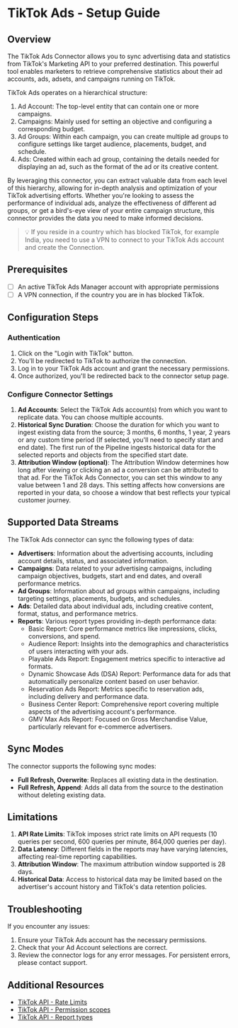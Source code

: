 # TikTok Ads - Setup Guide

## Overview

The TikTok Ads Connector allows you to sync advertising data and statistics from TikTok's Marketing API to your preferred destination. This powerful tool enables marketers to retrieve comprehensive statistics about their ad accounts, ads, adsets, and campaigns running on TikTok.

TikTok Ads operates on a hierarchical structure:

1. Ad Account: The top-level entity that can contain one or more campaigns.
2. Campaigns: Mainly used for setting an objective and configuring a corresponding budget.
3. Ad Groups: Within each campaign, you can create multiple ad groups to configure settings like target audience, placements, budget, and schedule.
4. Ads: Created within each ad group, containing the details needed for displaying an ad, such as the format of the ad or its creative content.

By leveraging this connector, you can extract valuable data from each level of this hierarchy, allowing for in-depth analysis and optimization of your TikTok advertising efforts. Whether you're looking to assess the performance of individual ads, analyze the effectiveness of different ad groups, or get a bird's-eye view of your entire campaign structure, this connector provides the data you need to make informed decisions.

> 💡 If you reside in a country which has blocked TikTok, for example India, you need to use a VPN to connect to your TikTok Ads account and create the Connection.

## Prerequisites

- [ ] An active TikTok Ads Manager account with appropriate permissions
- [ ] A VPN connection, if the country you are in has blocked TikTok.

## Configuration Steps

### Authentication

1. Click on the "Login with TikTok" button.
2. You'll be redirected to TikTok to authorize the connection.
3. Log in to your TikTok Ads account and grant the necessary permissions.
4. Once authorized, you'll be redirected back to the connector setup page.

### Configure Connector Settings

1. **Ad Accounts**: Select the TikTok Ads account(s) from which you want to replicate data. You can choose multiple accounts.
2. **Historical Sync Duration**: Choose the duration for which you want to ingest existing data from the source; 3 months, 6 months, 1 year, 2 years or any custom time period (If selected, you'll need to specify start and end date). The first run of the Pipeline ingests historical data for the selected reports and objects from the specified start date.
3. **Attribution Window (optional)**: The Attribution Window determines how long after viewing or clicking an ad a conversion can be attributed to that ad. For the TikTok Ads Connector, you can set this window to any value between 1 and 28 days. This setting affects how conversions are reported in your data, so choose a window that best reflects your typical customer journey.

## Supported Data Streams

The TikTok Ads connector can sync the following types of data:

- **Advertisers**: Information about the advertising accounts, including account details, status, and associated information.
- **Campaigns**: Data related to your advertising campaigns, including campaign objectives, budgets, start and end dates, and overall performance metrics.
- **Ad Groups**: Information about ad groups within campaigns, including targeting settings, placements, budgets, and schedules.
- **Ads**: Detailed data about individual ads, including creative content, format, status, and performance metrics.
- **Reports**: Various report types providing in-depth performance data:
  - Basic Report: Core performance metrics like impressions, clicks, conversions, and spend.
  - Audience Report: Insights into the demographics and characteristics of users interacting with your ads.
  - Playable Ads Report: Engagement metrics specific to interactive ad formats.
  - Dynamic Showcase Ads (DSA) Report: Performance data for ads that automatically personalize content based on user behavior.
  - Reservation Ads Report: Metrics specific to reservation ads, including delivery and performance data.
  - Business Center Report: Comprehensive report covering multiple aspects of the advertising account's performance.
  - GMV Max Ads Report: Focused on Gross Merchandise Value, particularly relevant for e-commerce advertisers.

## Sync Modes

The connector supports the following sync modes:

- **Full Refresh, Overwrite**: Replaces all existing data in the destination.
- **Full Refresh, Append**: Adds all data from the source to the destination without deleting existing data.

## Limitations

1. **API Rate Limits**: TikTok imposes strict rate limits on API requests (10 queries per second, 600 queries per minute, 864,000 queries per day).
2. **Data Latency**: Different fields in the reports may have varying latencies, affecting real-time reporting capabilities.
3. **Attribution Window**: The maximum attribution window supported is 28 days.
4. **Historical Data**: Access to historical data may be limited based on the advertiser's account history and TikTok's data retention policies.

## Troubleshooting

If you encounter any issues:

1. Ensure your TikTok Ads account has the necessary permissions.
2. Check that your Ad Account selections are correct.
3. Review the connector logs for any error messages. For persistent errors, please contact support.

## Additional Resources

- [TikTok API - Rate Limits](https://ads.tiktok.com/marketing_api/docs?id=1740348932679681)
- [TikTok API - Permission scopes](https://ads.tiktok.com/marketing_api/docs?id=1738373164380162)
- [TikTok API - Report types](https://ads.tiktok.com/marketing_api/docs?id=1738864915188737)